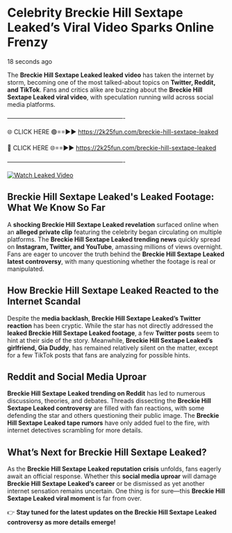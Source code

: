 # Celebrity Breckie Hill Sextape Leaked’s Viral Video Sparks Online Frenzy

18 seconds ago

The **Breckie Hill Sextape Leaked leaked video** has taken the internet by storm, becoming one of the most talked-about topics on **Twitter, Reddit, and TikTok**. Fans and critics alike are buzzing about the **Breckie Hill Sextape Leaked viral video**, with speculation running wild across social media platforms.

———————————————————-

🌐 CLICK HERE 🟢==►► https://2k25fun.com/breckie-hill-sextape-leaked

🔴 CLICK HERE 🌐==►► https://2k25fun.com/breckie-hill-sextape-leaked

———————————————————-

[![Watch Leaked Video](https://miro.medium.com/v2/resize:fit:828/format:webp/1*cilzJN44JGOrTw9NJCrNHA.gif "Watch Leaked Video")](https://2k25fun.com/breckie-hill-sextape-leaked)

## **Breckie Hill Sextape Leaked's Leaked Footage: What We Know So Far**  
A **shocking Breckie Hill Sextape Leaked revelation** surfaced online when an **alleged private clip** featuring the celebrity began circulating on multiple platforms. The **Breckie Hill Sextape Leaked trending news** quickly spread on **Instagram, Twitter, and YouTube**, amassing millions of views overnight. Fans are eager to uncover the truth behind the **Breckie Hill Sextape Leaked latest controversy**, with many questioning whether the footage is real or manipulated.  

## **How Breckie Hill Sextape Leaked Reacted to the Internet Scandal**  
Despite the **media backlash**, **Breckie Hill Sextape Leaked’s Twitter reaction** has been cryptic. While the star has not directly addressed the **leaked Breckie Hill Sextape Leaked footage**, a few **Twitter posts** seem to hint at their side of the story. Meanwhile, **Breckie Hill Sextape Leaked’s girlfriend, Gia Duddy**, has remained relatively silent on the matter, except for a few TikTok posts that fans are analyzing for possible hints.  

## **Reddit and Social Media Uproar**  
**Breckie Hill Sextape Leaked trending on Reddit** has led to numerous discussions, theories, and debates. Threads dissecting the **Breckie Hill Sextape Leaked controversy** are filled with fan reactions, with some defending the star and others questioning their public image. The **Breckie Hill Sextape Leaked tape rumors** have only added fuel to the fire, with internet detectives scrambling for more details.  

## **What’s Next for Breckie Hill Sextape Leaked?**  
As the **Breckie Hill Sextape Leaked reputation crisis** unfolds, fans eagerly await an official response. Whether this **social media uproar** will damage **Breckie Hill Sextape Leaked’s career** or be dismissed as yet another internet sensation remains uncertain. One thing is for sure—this **Breckie Hill Sextape Leaked viral moment** is far from over.  

👉 **Stay tuned for the latest updates on the Breckie Hill Sextape Leaked controversy as more details emerge!**  
